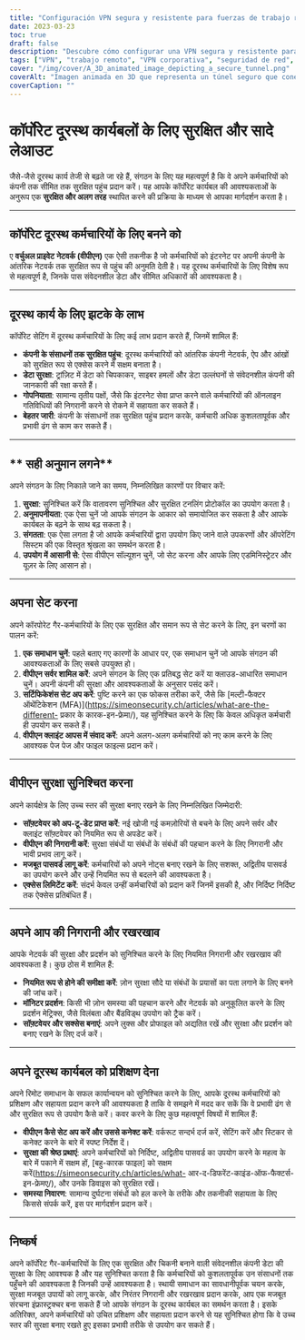 ```yaml
---
title: "Configuración VPN segura y resistente para fuerzas de trabajo remotas corporativas"
date: 2023-03-23
toc: true
draft: false
description: "Descubre cómo configurar una VPN segura y resistente para tus empleados remotos corporativos, garantizando un acceso seguro a los recursos de la empresa."
tags: ["VPN", "trabajo remoto", "VPN corporativa", "seguridad de red", "cifrado", "protocolos de tunelización", "configuración de VPN", "servidor VPN", "seguridad de VPN", "mantenimiento de VPN", "supervisión de VPN", "solución VPN", "autenticación", "seguridad de datos", "privacidad", "rendimiento", "escalabilidad", "compatibilidad", "formación de empleados", "mejores prácticas"].
cover: "/img/cover/A_3D_animated_image_depicting_a_secure_tunnel.png"
coverAlt: "Imagen animada en 3D que representa un túnel seguro que conecta el portátil de un trabajador remoto a un edificio de la empresa, simbolizando la conexión VPN. El icono de un escudo sobrevuela el túnel, representando la seguridad y la resistencia."
coverCaption: ""
---
```



 # **कॉर्पोरेट दूरस्थ कार्यबलों के लिए सुरक्षित और सादे लेआउट**
 
 जैसे-जैसे दूरस्थ कार्य तेजी से बढ़ते जा रहे हैं, संगठन के लिए यह महत्वपूर्ण है कि वे अपने कर्मचारियों को कंपनी तक सीमित तक सुरक्षित पहुंच प्रदान करें। यह आपके कॉर्पोरेट कार्यबल की आवश्यकताओं के अनुरूप एक **सुरक्षित और अलग तरह** स्थापित करने की प्रक्रिया के माध्यम से आपका मार्गदर्शन करता है।
 
 ______
 
 ## **कॉर्पोरेट दूरस्थ कर्मचारियों के लिए बनने को**
 
 ए **वर्चुअल प्राइवेट नेटवर्क (वीपीएन)** एक ऐसी तकनीक है जो कर्मचारियों को इंटरनेट पर अपनी कंपनी के आंतरिक नेटवर्क तक सुरक्षित रूप से पहुंच की अनुमति देती है। यह दूरस्थ कर्मचारियों के लिए विशेष रूप से महत्वपूर्ण है, जिनके पास संवेदनशील डेटा और सीमित अधिकारों की आवश्यकता है।
 
 ______
 
 ## **दूरस्थ कार्य के लिए झटके के लाभ**
 
 कॉर्पोरेट सेटिंग में दूरस्थ कर्मचारियों के लिए कई लाभ प्रदान करते हैं, जिनमें शामिल हैं:
 
 - **कंपनी के संसाधनों तक सुरक्षित पहुंच**: दूरस्थ कर्मचारियों को आंतरिक कंपनी नेटवर्क, ऐप और आंखों को सुरक्षित रूप से एक्सेस करने में सक्षम बनाता है।
 - **डेटा सुरक्षा**: ट्रांज़िट में डेटा को चिपकाकर, साइबर हमलों और डेटा उल्लंघनों से संवेदनशील कंपनी की जानकारी की रक्षा करते हैं।
 - **गोपनियाता**: सामान्य तृतीय पक्षों, जैसे कि इंटरनेट सेवा प्राप्त करने वाले कर्मचारियों की ऑनलाइन गतिविधियों की निगरानी करने से रोकने में सहायता कर सकते हैं।
 - **बेहतर जारी**: कंपनी के संसाधनों तक सुरक्षित पहुंच प्रदान करके, कर्मचारी अधिक कुशलतापूर्वक और प्रभावी ढंग से काम कर सकते हैं।
 
 ______
 
 ## ** सही अनुमान लगने**
 
 अपने संगठन के लिए निकाले जाने का समय, निम्नलिखित कारणों पर विचार करें:
 
 1. **सुरक्षा**: सुनिश्चित करें कि वातावरण सुनिश्चित और सुरक्षित टनलिंग प्रोटोकॉल का उपयोग करता है।
 2. **अनुमापनीयता**: एक ऐसा चुनें जो आपके संगठन के आकार को समायोजित कर सकता है और आपके कार्यबल के बढ़ने के साथ बढ़ सकता है।
 3. **संगतता**: एक ऐसा लगता है जो आपके कर्मचारियों द्वारा उपयोग किए जाने वाले उपकरणों और ऑपरेटिंग सिस्टम की एक विस्तृत श्रृंखला का समर्थन करता है।
 4. **उपयोग में आसानी से**: ऐसा वीपीएन सॉल्यूशन चुनें, जो सेट करना और आपके लिए एडमिनिस्ट्रेटर और यूज़र के लिए आसान हो।
 
 ______
 
 ## **अपना सेट करना**
 
 अपने कॉरपोरेट गैर-कर्मचारियों के लिए एक सुरक्षित और समान रूप से सेट करने के लिए, इन चरणों का पालन करें:
 
 1. **एक समाधान चुनें**: पहले बताए गए कारणों के आधार पर, एक समाधान चुनें जो आपके संगठन की आवश्यकताओं के लिए सबसे उपयुक्त हो।
 2. **वीपीएन सर्वर शामिल करें**: अपने संगठन के लिए एक प्रतिबद्ध सेट करें या क्लाउड-आधारित समाधान चुनें। अपनी कंपनी की सुरक्षा और आवश्यकताओं के अनुसार पसंद करें।
 3. **सर्टिफिकेशंस सेट अप करें**: पुष्टि करने का एक फोकस तरीका करें, जैसे कि [मल्टी-फैक्टर ऑथेंटिकेशन (MFA)](https://simeonsecurity.ch/articles/what-are-the-different- प्रकार के कारक-इन-फ्रेमा/), यह सुनिश्चित करने के लिए कि केवल अधिकृत कर्मचारी ही उपयोग कर सकते हैं।
 4. **वीपीएन क्लाइंट आपस में संवाद करें**: अपने अलग-अलग कर्मचारियों को नए काम करने के लिए आवश्यक पेज पेज और फाइल फाइल्स प्रदान करें।
 
 ______
 
 ## **वीपीएन सुरक्षा सुनिश्चित करना**
 
 अपने कार्यक्षेत्र के लिए उच्च स्तर की सुरक्षा बनाए रखने के लिए निम्नलिखित जिम्मेदारी:
 
 - **सॉफ़्टवेयर को अप-टू-डेट प्राप्त करें**: नई खोजी गई कमज़ोरियों से बचने के लिए अपने सर्वर और क्लाइंट सॉफ़्टवेयर को नियमित रूप से अपडेट करें।
 - **वीपीएन की निगरानी करें**: सुरक्षा संबंधों या संबंधों के संबंधों की पहचान करने के लिए निगरानी और भावी प्रभाव लागू करें।
 - **मजबूत पासवर्ड लागू करें**: कर्मचारियों को अपने नोट्स बनाए रखने के लिए सशक्त, अद्वितीय पासवर्ड का उपयोग करने और उन्हें नियमित रूप से बदलने की आवश्यकता है।
 - **एक्सेस लिमिटेंट करें**: संदर्भ केवल उन्हीं कर्मचारियों को प्रदान करें जिनमें इसकी है, और निर्दिष्ट निर्दिष्ट तक ऐक्सेस प्रतिबंधित हैं।
 
 ______
 
 ## **अपने आप की निगरानी और रखरखाव**
 
 आपके नेटवर्क की सुरक्षा और प्रदर्शन को सुनिश्चित करने के लिए नियमित निगरानी और रखरखाव की आवश्यकता है। कुछ ठोस में शामिल हैं:
 
 - **नियमित रूप से होने की समीक्षा करें**: ज़ोन सुरक्षा सौदे या संबंधों के प्रयासों का पता लगाने के लिए बनने की जांच करें।
 - **मॉनिटर प्रदर्शन**: किसी भी ज़ोन समस्या की पहचान करने और नेटवर्क को अनुकूलित करने के लिए प्रदर्शन मेट्रिक्स, जैसे विलंबता और बैंडविड्थ उपयोग को ट्रैक करें।
 - **सॉफ़्टवेयर और सक्सेस बनाएं**: अपने लुक्स और प्रोफाइल को अद्यतित रखें और सुरक्षा और प्रदर्शन को बनाए रखने के लिए दर्ज करें।
 
 ______
 
 ## **अपने दूरस्थ कार्यबल को प्रशिक्षण देना**
 
 अपने रिमोट समाधान के सफल कार्यान्वयन को सुनिश्चित करने के लिए, आपके दूरस्थ कर्मचारियों को प्रशिक्षण और सहायता प्रदान करने की आवश्यकता है ताकि वे समझने में मदद कर सकें कि वे प्रभावी ढंग से और सुरक्षित रूप से उपयोग कैसे करें। कवर करने के लिए कुछ महत्वपूर्ण विषयों में शामिल हैं:
 
 - **वीपीएन कैसे सेट अप करें और उससे कनेक्ट करें**: वर्करूट सन्दर्भ दर्ज करें, सेटिंग करें और स्टिकर से कनेक्ट करने के बारे में स्पष्ट निर्देश दें।
 - **सुरक्षा की श्रेष्ठ प्रथाएं**: अपने कर्मचारियों को निर्दिष्ट, अद्वितीय पासवर्ड का उपयोग करने के महत्व के बारे में पकाने में सक्षम हों, [बहु-कारक फाइल] को सक्षम करें(https://simeonsecurity.ch/articles/what- आर-द-डिफरेंट-काइंड-ऑफ-फैक्टर्स-इन-फ्रेमए/), और उनके डिवाइस को सुरक्षित रखें।
 - **समस्या निवारण**: सामान्य दुर्घटना संबंधों को हल करने के तरीके और तकनीकी सहायता के लिए किससे संपर्क करें, इस पर मार्गदर्शन प्रदान करें।
 
 ______
 
 ## **निष्कर्ष**
 
 अपने कॉर्पोरेट गैर-कर्मचारियों के लिए एक सुरक्षित और चिकनी बनाने वाली संवेदनशील कंपनी डेटा की सुरक्षा के लिए आवश्यक है और यह सुनिश्चित करता है कि कर्मचारियों को कुशलतापूर्वक उन संसाधनों तक पहुँचने की आवश्यकता है जिनकी उन्हें आवश्यकता है। स्थायी समाधान का सावधानीपूर्वक चयन करके, सुरक्षा मजबूत उपायों को लागू करके, और निरंतर निगरानी और रखरखाव प्रदान करके, आप एक मजबूत संरचना इंफ्रास्ट्रक्चर बना सकते हैं जो आपके संगठन के दूरस्थ कार्यबल का समर्थन करता है। इसके अतिरिक्त, अपने कर्मचारियों को उचित प्रशिक्षण और सहायता प्रदान करने से यह सुनिश्चित होगा कि वे उच्च स्तर की सुरक्षा बनाए रखते हुए इसका प्रभावी तरीके से उपयोग कर सकते हैं।
 
